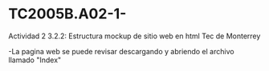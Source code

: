 # TC2005B.A02-1-
Actividad 2 3.2.2: Estructura mockup de sitio web en html Tec de Monterrey

-La pagina web se puede revisar descargando y abriendo el archivo llamado "Index" 
